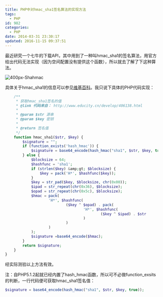 ```yaml
---
title: PHP中对hmac_sha1签名算法的实现方法
tags:
  - PHP
id: 982
categories:
  - PHP
date: 2014-03-31 23:30:17
updated: 2016-11-15 09:37:51
---
```


最近研究一个七牛的下载API，其中用到了一种叫hmac_sha1的签名算法，用官方给出代码无法实现（因为空间配置没有提供这个函数），所以就去了解了下这种算法。

![400px-Shahmac](https://cdn.icewing.cc/wp-content/uploads/2014/03/400px-Shahmac.jpg)

具体关于hmac_sha1的信息可以参见[维基百科](http://en.wikipedia.org/wiki/Hash-based_message_authentication_code)。我只说下具体的PHP代码实现：
```php
	/**
	 * 获取hmac_sha1签名的值
	 * @link 代码来自： http://www.educity.cn/develop/406138.html
	 *
	 * @param $str 源串
	 * @param $key 密钥
	 *
	 * @return 签名值
	 */
	function hmac_sha1($str, $key) {
		$signature = "";
		if (function_exists('hash_hmac')) {
			$signature = base64_encode(hash_hmac("sha1", $str, $key, true));
		} else {
			$blocksize = 64;
			$hashfunc = 'sha1';
			if (strlen($key) &amp;gt; $blocksize) {
				$key = pack('H*', $hashfunc($key));
			}
			$key = str_pad($key, $blocksize, chr(0x00));
			$ipad = str_repeat(chr(0x36), $blocksize);
			$opad = str_repeat(chr(0x5c), $blocksize);
			$hmac = pack(
					'H*', $hashfunc(
							($key ^ $opad) . pack(
									'H*', $hashfunc(
											($key ^ $ipad) . $str
									)
							)
					)
			);
			$signature =base64_encode($hmac);
		}
		return $signature;
	}
}
```
经实际测验以上方法有效。

注：自PHP5.1.2起就已经内置了hash_hmac函数，所以可不必做function_exsits的判断，一行代码便可获取hmac_sha1签名值：
```php
$signature = base64_encode(hash_hmac("sha1", $str, $key, true));
```
